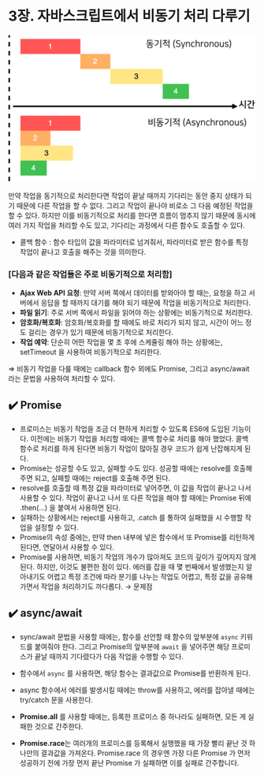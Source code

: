 # 3장. 자바스크립트에서 비동기 처리 다루기

<img src='./img/황지수_1.png' width='600px' />

만약 작업을 동기적으로 처리한다면 작업이 끝날 때까지 기다리는 동안 중지 상태가 되기 때문에 다른 작업을 할 수 없다. 그리고 작업이 끝나야 비로소 그 다음 예정된 작업을 할 수 있다. 하지만 이를 비동기적으로 처리를 한다면 흐름이 멈추지 않기 때문에 동시에 여러 가지 작업을 처리할 수도 있고, 기다리는 과정에서 다른 함수도 호출할 수 있다.

- 콜백 함수 : 함수 타입의 값을 파라미터로 넘겨줘서, 파라미터로 받은 함수를 특정 작업이 끝나고 호출을 해주는 것을 의미한다.

### [다음과 같은 작업들은 주로 비동기적으로 처리함]

- **Ajax Web API 요청**: 만약 서버 쪽에서 데이터를 받와아야 할 때는, 요청을 하고 서버에서 응답을 할 때까지 대기를 해야 되기 때문에 작업을 비동기적으로 처리한다.
- **파일 읽기**: 주로 서버 쪽에서 파일을 읽어야 하는 상황에는 비동기적으로 처리한다.
- **암호화/복호화**: 암호화/복호화를 할 때에도 바로 처리가 되지 않고, 시간이 어느 정도 걸리는 경우가 있기 때문에 비동기적으로 처리한다.
- **작업 예약**: 단순히 어떤 작업을 몇 초 후에 스케쥴링 해야 하는 상황에는, setTimeout 을 사용하여 비동기적으로 처리한다.

⇒ 비동기 작업을 다룰 때에는 callback 함수 외에도 Promise, 그리고 async/await 라는 문법을 사용하여 처리할 수 있다.

## ✔️ Promise

- 프로미스는 비동기 작업을 조금 더 편하게 처리할 수 있도록 ES6에 도입된 기능이다. 이전에는 비동기 작업을 처리할 때에는 콜백 함수로 처리를 해야 했었다. 콜백 함수로 처리를 하게 된다면 비동기 작업이 많아질 경우 코드가 쉽게 난잡해지게 된다.
- Promise는 성공할 수도 있고, 실패할 수도 있다. 성공할 때에는 resolve를 호출해 주면 되고, 실패할 때에는 reject를 호출해 주면 된다.
- resolve를 호출할 때 특정 값을 파라미터로 넣어주면, 이 값을 작업이 끝나고 나서 사용할 수 있다. 작업이 끝나고 나서 또 다른 작업을 해야 할 때에는 Promise 뒤에 .then(...) 을 붙여서 사용하면 된다.
- 실패하는 상황에서는 reject를 사용하고, .catch 를 통하여 실패했을 시 수행할 작업을 설정할 수 있다.
- Promise의 속성 중에는, 만약 then 내부에 넣은 함수에서 또 Promise를 리턴하게 된다면, 연달아서 사용할 수 있다.
- Promise를 사용하면, 비동기 작업의 개수가 많아져도 코드의 깊이가 깊어지지 않게 된다. 하지만, 이것도 불편한 점이 있다. 에러를 잡을 때 몇 번째에서 발생했는지 알아내기도 어렵고 특정 조건에 따라 분기를 나누는 작업도 어렵고, 특정 값을 공유해가면서 작업을 처리하기도 까다롭다. → 문제점

## ✔️ async/await

- sync/await 문법을 사용할 때에는, 함수를 선언할 때 함수의 앞부분에 `async` 키워드를 붙여줘야 한다. 그리고 Promise의 앞부분에 `await` 을 넣어주면 해당 프로미스가 끝날 때까지 기다렸다가 다음 작업을 수행할 수 있다.
- 함수에서 `async` 를 사용하면, 해당 함수는 결과값으로 Promise를 반환하게 된다.
- async 함수에서 에러를 발생시킬 때에는 throw를 사용하고, 에러를 잡아낼 때에는 try/catch 문을 사용한다.

- **Promise.all** 를 사용할 때에는, 등록한 프로미스 중 하나라도 실패하면, 모든 게 실패한 것으로 간주한다.

- **Promise.race**는 여러개의 프로미스를 등록해서 실행했을 때 가장 빨리 끝난 것 하나만의 결과값을 가져온다.  Promise.race 의 경우엔 가장 다른 Promise 가 먼저 성공하기 전에 가장 먼저 끝난 Promise 가 실패하면 이를 실패로 간주합니다.
